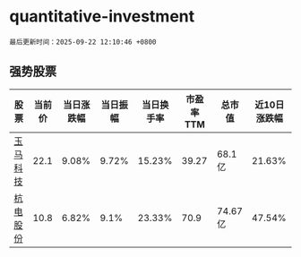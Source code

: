 # quantitative-investment

`最后更新时间：2025-09-22 12:10:46 +0800`

## 强势股票

|股票|当前价|当日涨跌幅|当日振幅|当日换手率|市盈率TTM|总市值|近10日涨跌幅|
|----|----|----|----|----|----|----|----|
|[玉马科技](https://xueqiu.com/S/SZ300993)|22.1|9.08%|9.72%|15.23%|39.27|68.1亿|21.63%|
|[杭电股份](https://xueqiu.com/S/SH603618)|10.8|6.82%|9.1%|23.33%|70.9|74.67亿|47.54%|
